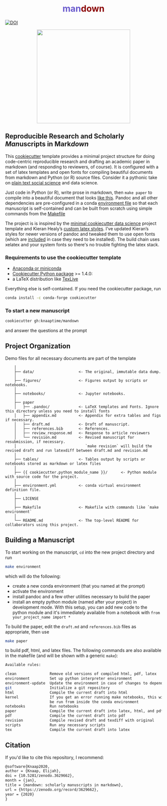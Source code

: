 <h1 align="center"><span style="color:SlateBlue">man</span><span style="color:DarkRed">down</span></h1>

[![DOI](https://zenodo.org/badge/219844156.svg)](https://zenodo.org/badge/latestdoi/219844156)

<p align="center">
<img height=300 src='https://user-images.githubusercontent.com/4213368/73036198-a3a9f200-3dff-11ea-8fb9-3ec91c9939b3.png'>
</p>

## Reproducible Research and Scholarly *Man*uscripts in Mark*down*

This [cookiecutter](https://github.com/cookiecutter/cookiecutter) template provides a minimal project structure for doing code-centric reproducible research and drafting an academic paper in markdown (and responding to reviewers, of course). It is configured with a set of latex templates and open fonts for compiling beautiful documents from markdown and Python (or R) source files. Consider it a pythonic take on [plain text social science](http://plain-text.co/) and data science.

Just code in Python (or R), write prose in markdown, then `make paper` to compile into a beautiful document that looks [like this](https://knaaptime.com/papers/pdfs/gentrification_markov.pdf?pdf=machine). Pandoc and all other dependencies are pre-configured in a conda [environment file](https://github.com/knaaptime/mandown/blob/master/%7B%7B%20cookiecutter.repo_name%20%7D%7D/environment.yml) so that each manuscript is self-contained and can be built from scratch using simple commands from the [Makefile](https://github.com/knaaptime/mandown/blob/master/%7B%7B%20cookiecutter.repo_name%20%7D%7D/Makefile)

The project is is inspired by the
[minimal cookiecutter data science](https://github.com/hgrif/cookiecutter-ds-python) project template
and Kieran Healy’s [custom latex styles](https://github.com/kjhealy/latex-custom-kjh). I've
updated Kieran’s styles for newer versions of pandoc and tweaked them to use open fonts (which are [included](https://github.com/knaaptime/cookiecutter-academic-python/tree/master/%7B%7B%20cookiecutter.repo_name%20%7D%7D/paper/.pandoc/fonts)
in case they need to be installed). The build chain uses xelatex and your system fonts so there's no trouble fighting the latex stack.

### Requirements to use the cookiecutter template

- [Anaconda or miniconda](https://www.anaconda.com/distribution/)
- [Cookiecutter Python package](http://cookiecutter.readthedocs.org/en/latest/installation.html) >= 1.4.0:
- a LaTeX distribution like [TexLive](https://www.tug.org/texlive/)

Everything else is self-contained. If you need the cookiecutter package, run

``` bash
conda install -c conda-forge cookiecutter
```

### To start a new manuscript

```bash
cookiecutter gh:knaaptime/mandown
```

and answer the questions at the prompt

## Project Organization

Demo files for all necessary documents are part of the template

```text
    │
    ├── data/                    <- The original, immutable data dump.
    │
    ├── figures/                 <- Figures output by scripts or notebooks.
    │
    ├── notebooks/               <- Jupyter notebooks.
    │
    ├── paper
    │   ├── .pandoc/             <- LaTeX templates and Fonts. Ignore this directory unless you need to install fonts
    │   ├── appendix.md          <- Appendix for extra tables and figs if necessary.
    │   ├── draft.md             <- Draft of manuscript.
    │   ├── references.bib       <- References.
    │   ├── review_response.md   <- Response to article reviewers
    │   └── revision.md          <- Revised manuscript for resubmission, if necessary.
    │                               `make revision` will build the revised draft and run latexdiff between draft.md and revision.md
    │
    ├── tables/                  <- Tables output by scripts or notebooks stored as markdown or latex files
    │
    ├── {{ cookiecutter.python_module_name }}/      <- Python module with source code for the project.
    │
    ├── environment.yml          <- conda virtual environment definition file.
    │
    ├── LICENSE
    │
    ├── Makefile                 <- Makefile with commands like `make environment`
    │
    └── README.md                <- The top-level README for collaborators using this project.
```

## Building a Manuscript

To start working on the manuscript, `cd` into the new project directory and run

```bash
make environment
```

which will do the following:

- create a new conda environment (that you named at the prompt)
- activate the environment
- install pandoc and a few other utilities necessary to build the paper
- install an empty python module (named after your project) in development mode. With this setup, you can add new code to the python module and it's immediately available from a notebook with  `from your_project_name import *`

To build the paper, edit the `draft.md` and `references.bib` files as appropriate, then use

```bash
make paper
```

to build pdf, html, and latex files.
The following commands are also available in the makefile (and will be shown with a generic `make`):

```bash
Available rules:

clean               Remove old versions of compiled html, pdf, latex
environment         Set up python interpreter environment
environment-update  Update the environment in case of changes to dependencies
git                 Initialize a git repository
html                Compile the current draft into html
kernel              If you get an error running make notebooks, this will install the kernel manually; must
                    be run from inside the conda environment
notebooks           Run notebooks
paper               Compile the current draft into latex, html, and pdf
pdf                 Compile the current draft into pdf
revision            Compile revised draft and texdiff with original
scripts             Run any necessary scripts
tex                 Compile the current draft into latex
```

## Citation

If you'd like to cite this repository, I recommend:

```latex
@software{Knaap2020,
author = {Knaap, Elijah},
doi = {10.5281/zenodo.3629662},
month = {jan},
title = {mandown: scholarly manuscripts in markdown},
url = {https://zenodo.org/record/3629662},
year = {2020}
}
```